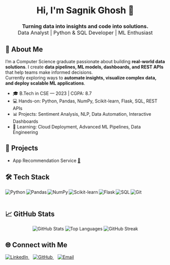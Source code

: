 <h1 align="center">Hi, I'm Sagnik Ghosh 👋</h1>
<h3 align="center">Turning data into insights and code into solutions.<br>
<span style="font-weight:normal;">Data Analyst | Python & SQL Developer | ML Enthusiast</span></h3>


## 🧩 About Me
I’m a Computer Science graduate passionate about building **real-world data solutions**. I create **data pipelines, ML models, dashboards, and REST APIs** that help teams make informed decisions.  
Currently exploring ways to **automate insights, visualize complex data, and deploy scalable ML applications**.

- 🎓 B.Tech in CSE — 2023 | CGPA: 8.7  
- 💻 Hands-on: Python, Pandas, NumPy, Scikit-learn, Flask, SQL, REST APIs  
- 📊 Projects: Sentiment Analysis, NLP, Data Automation, Interactive Dashboards  
- 🌱 Learning: Cloud Deployment, Advanced ML Pipelines, Data Engineering  


## 🚀 Projects
- App Recommendation Service <a href="https://github.com/coderSagnikDS/App-Recommendation-Service" target="_blank">🔗</a>




## 🛠️ Tech Stack
<img align="left" alt="Python" src="https://img.shields.io/badge/Python-3776AB?logo=python&logoColor=white" />
<img align="left" alt="Pandas" src="https://img.shields.io/badge/Pandas-150458?logo=pandas&logoColor=white" />
<img align="left" alt="NumPy" src="https://img.shields.io/badge/NumPy-013243?logo=numpy&logoColor=white" />
<img align="left" alt="Scikit-learn" src="https://img.shields.io/badge/Scikit--learn-F7931E?logo=scikit-learn&logoColor=white" />
<img align="left" alt="Flask" src="https://img.shields.io/badge/Flask-000000?logo=flask&logoColor=white" />
<img align="left" alt="SQL" src="https://img.shields.io/badge/SQL-005C84?logo=postgresql&logoColor=white" />
<img align="left" alt="Git" src="https://img.shields.io/badge/Git-F05032?logo=git&logoColor=white" />
<br><br>


## 📈 GitHub Stats
<p align="center">
  <img src="https://github-readme-stats.vercel.app/api?username=coderSagnikDS&show_icons=true&theme=radical" alt="GitHub Stats" />
  <img src="https://github-readme-stats.vercel.app/api/top-langs/?username=coderSagnikDS&layout=compact&theme=radical" alt="Top Languages" />
  <img src="https://streak-stats.demolab.com/?user=coderSagnikDS&theme=radical" alt="GitHub Streak" />
</p>


## 🌐 Connect with Me
<p align="left">
  <a href="https://www.linkedin.com/in/sagnik-ghosh-80b596367/" target="_blank">
    <img alt="LinkedIn" src="https://img.shields.io/badge/LinkedIn-0A66C2?logo=linkedin&logoColor=white" />
  </a>
  &nbsp;&nbsp;
  <a href="https://github.com/coderSagnikDS" target="_blank">
    <img alt="GitHub" src="https://img.shields.io/badge/GitHub-181717?logo=github&logoColor=white" />
  </a>
  &nbsp;&nbsp;
  <a href="mailto:your-email@example.com" target="_blank">
    <img alt="Email" src="https://img.shields.io/badge/Email-D14836?logo=gmail&logoColor=white" />
  </a>
</p>
